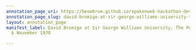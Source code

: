 ```yaml
---
annotation_page_uri: https://benwbrum.github.io/spokenweb-hackathon-development-noterms/annotations/david-bromige-at-sir-george-williams-university-the-poetry-series-6-november-1970-canvas-1-david-bromige.json
annotation_page_slug: david-bromige-at-sir-george-williams-university-the-poetry-series-6-november-1970-canvas-1-david-bromige
layout: annotation_page
manifest_label: David Bromige at Sir George Williams University, The Poetry Series,
  6 November 1970

---
```


